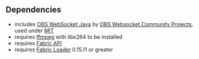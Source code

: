 ## Dependencies
- includes [OBS WebSocket Java](https://github.com/obs-websocket-community-projects/obs-websocket-java) by [OBS Websocket Community Projects](https://github.com/obs-websocket-community-projects), used under [MIT](https://github.com/obs-websocket-community-projects/obs-websocket-java/blob/develop/LICENSE)
- requires [ffmpeg](https://ffmpeg.org) with libx264 to be installed
- requires [Fabric API](https://modrinth.com/mod/fabric-api)
- requires [Fabric Loader](https://github.com/FabricMC/fabric-loader) 0.15.11 or greater